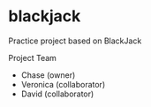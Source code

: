 # blackjack
Practice project based on BlackJack

Project Team
* Chase (owner)
* Veronica (collaborator)
* David (collaborator)